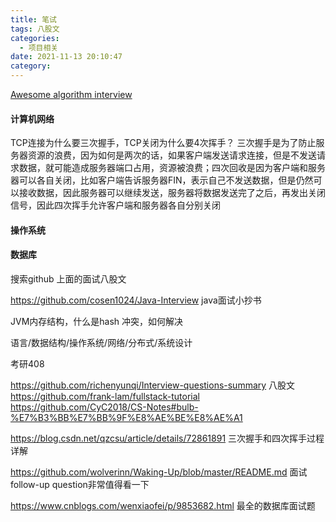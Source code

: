 ```yaml
---
title: 笔试
tags: 八股文
categories:
  - 项目相关
date: 2021-11-13 20:10:47
category:
---
```


[Awesome algorithm interview](https://github.com/lcylmhlcy/Awesome-algorithm-interview/blob/master/README.md#1-interview-1)



#### 计算机网络

TCP连接为什么要三次握手，TCP关闭为什么要4次挥手？
三次握手是为了防止服务器资源的浪费，因为如何是两次的话，如果客户端发送请求连接，但是不发送请求数据，就可能造成服务器端口占用，资源被浪费；四次回收是因为客户端和服务器可以各自关闭，比如客户端告诉服务器FIN，表示自己不发送数据，但是仍然可以接收数据，因此服务器可以继续发送，服务器将数据发送完了之后，再发出关闭信号，因此四次挥手允许客户端和服务器各自分别关闭


#### 操作系统



#### 数据库



搜索github 上面的面试八股文

https://github.com/cosen1024/Java-Interview java面试小抄书

JVM内存结构，什么是hash 冲突，如何解决

语言/数据结构/操作系统/网络/分布式/系统设计

考研408



https://github.com/richenyunqi/Interview-questions-summary 八股文
https://github.com/frank-lam/fullstack-tutorial
https://github.com/CyC2018/CS-Notes#bulb-%E7%B3%BB%E7%BB%9F%E8%AE%BE%E8%AE%A1

https://blog.csdn.net/qzcsu/article/details/72861891 三次握手和四次挥手过程详解

https://github.com/wolverinn/Waking-Up/blob/master/README.md 面试follow-up question非常值得看一下

https://www.cnblogs.com/wenxiaofei/p/9853682.html 最全的数据库面试题





